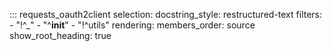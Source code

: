 ::: requests_oauth2client
selection:
docstring_style: restructured-text
filters:
\- "!^\_"
\- "^__init__"
\- "!^utils"
rendering:
members_order: source
show_root_heading: true
